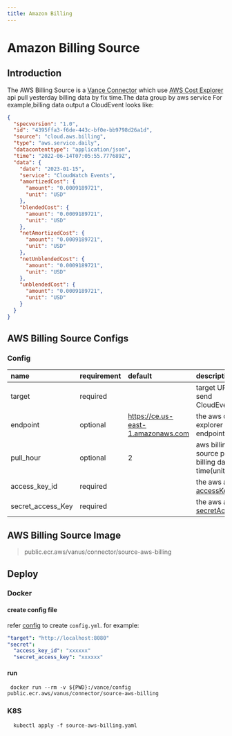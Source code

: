 ```yaml
---
title: Amazon Billing
---
```


# Amazon Billing Source

## Introduction

The AWS Billing Source is a [Vance Connector][vc] which use [AWS Cost Explorer][awsbill] api pull yesterday billing data
by fix time.The data group by aws service For example,billing data output a CloudEvent looks like:

```json
{
  "specversion": "1.0",
  "id": "4395ffa3-f6de-443c-bf0e-bb9798d26a1d",
  "source": "cloud.aws.billing",
  "type": "aws.service.daily",
  "datacontenttype": "application/json",
  "time": "2022-06-14T07:05:55.777689Z",
  "data": {
    "date": "2023-01-15",
    "service": "CloudWatch Events",
    "amortizedCost": {
      "amount": "0.0009189721",
      "unit": "USD"
    },
    "blendedCost": {
      "amount": "0.0009189721",
      "unit": "USD"
    },
    "netAmortizedCost": {
      "amount": "0.0009189721",
      "unit": "USD"
    },
    "netUnblendedCost": {
      "amount": "0.0009189721",
      "unit": "USD"
    },
    "unblendedCost": {
      "amount": "0.0009189721",
      "unit": "USD"
    }
  }
}
```

## AWS Billing Source Configs

### Config

| name              | requirement | default                            | description                                          |
|:------------------|:------------|:-----------------------------------|:-----------------------------------------------------|
| target            | required    |                                    | target URL will send CloudEvents to                  |
| endpoint          | optional    | https://ce.us-east-1.amazonaws.com | the aws cost explorer api endpoint                   |
| pull_hour         | optional    | 2                                  | aws billing source pull billing data time(unit hour) |
| access_key_id     | required    |                                    | the aws account [accessKeyID][accessKey]             |
| secret_access_Key | required    |                                    | the aws account [secretAccessKey][accessKey]         |

## AWS Billing Source Image

> public.ecr.aws/vanus/connector/source-aws-billing

## Deploy

### Docker

#### create config file

refer [config](#Config) to create `config.yml`. for example:

```yaml
"target": "http://localhost:8080"
"secret":
  "access_key_id": "xxxxxx"
  "secret_access_key": "xxxxxx"
```

#### run

```shell
 docker run --rm -v ${PWD}:/vance/config public.ecr.aws/vanus/connector/source-aws-billing
```

### K8S

```shell
  kubectl apply -f source-aws-billing.yaml
```

[vc]: https://github.com/linkall-labs/vance-docs/blob/main/docs/concept.md
[awsbill]: https://docs.aws.amazon.com/aws-cost-management/latest/APIReference/API_GetCostAndUsage.html
[accessKey]: https://docs.aws.amazon.com/IAM/latest/UserGuide/id_credentials_access-keys.html
